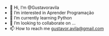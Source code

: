 - 👋 Hi, I’m @Gustavoravila
- 👀 I’m interested in  Aprender Programação
- 🌱 I’m currently learning Python
- 💞️ I’m looking to collaborate on ...
- 📫 How to reach me  gustavor.avila@gmail.com

<!---
Gustavoravila/Gustavoravila is a ✨ special ✨ repository because its `README.md` (this file) appears on your GitHub profile.
You can click the Preview link to take a look at your changes.
--->
